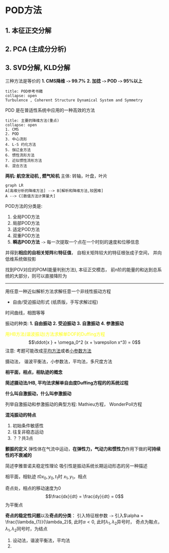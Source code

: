 # POD方法
## 1. 本征正交分解
## 2. PCA (主成分分析)
## 3. SVD分解, KLD分解

三种方法是等价的
**1. CMS降维 `->` 99.7\%**
**2. 加捻 `->` POD `->` 95\%以上**

`````ad-note
title: POD参考书籍
collapse: open
Turbulence , Coherent Structure Dynamical System and Symmetry
`````

PDD 是在普适性系统中应用的一种高效的方法

`````ad-caution
title: 主要的降维方法(重点)
collapse: open
1. CMS
2. POD 
3. 中心流形
4. L-S 约化方法 
5. 伽辽金方法
6. 惯性流形方法
7. 近似惯性流形方法
8. 混合方法
`````


**两机: 航空发动机 , 燃气轮机**
主体: 转轴，叶盘，叶片

```mermaid
graph LR
A[高维分析的降维方法] --> B[解析和降维方法,较困难]
A --> C[数值方法计算量大]
```
POD方法的分类是: 
1. 全局POD方法
2. 局部POD方法
3. 适定POD方法
4. 双重POD方法
5. **瞬态POD方法** `->` 每一次提取一个点在一个时刻的速度和位移信息

并得到**相应的自相关矩阵**和**特征值**， 自相关矩阵较大的特征根张成子空间， 并向低维系统做投影


找到POV对应的POM(能量判别方法), 本征正交模态， 前n阶的能量的和达到总系统的大部分，则可以直接降阶为


---
用任意一种近似解析方法求解任意一个非线性振动方程
- 自由/受迫振动形式
(纸质版，手写求解过程)

时间曲线，相图等等

振动的种类:
**1. 自由振动**
**2. 受迫振动** 
**3. 自激振动**
**4. 参激振动**

<mark style="background: transparent; color: yellow">用HB方法(谐波振动)方法求解单DOF的Duffing方程 </mark>
$$\ddot{x } + \omega_0^2 (x  + \varepsilon x^3) = 0$$
注意: 考题可能改成<u>平均方法</u>或者<u>小参数方法</u>

摄动法， 谐波平衡法，小参数法，平均法，多尺度方法

**相平面，相点，相轨迹的概念**

**简述摄动法/HB, 平均法求解单自由度Duffing方程的的系统过程**

**什么叫自激振动，什么叫参激振动**

列举自激振动和参激振动的典型方程: 
Mathieu方程， WonderPoll方程

**混沌振动的特点**
1. 初始条件敏感性
2. 往复非稳态运动
3. ？？共3点

**颤振的定义**
弹性体在气流中运动，**在弹性力，气动力和惯性力**作用下做的**可持续性的不衰减的**

简述李雅普诺夫稳定性理论 
吸引性是振动系统长期运动形态的另一种描述

相平面，相轨迹 $t0 x_0, y_0, t_1$时 $x_1, y_1$，相点

奇点处，相点的移动速度为0
$$\frac{dx}{dt} = \frac{dy}{dt} = 0$$
为平衡点

**奇点的稳定性问题**以及**奇点的分类**：
引入特征根参数 `->` 引入$\alpha = \frac{\lambda_{1}}{\lambda_2}$, 此时$\alpha < 0$, 此时$\lambda_1, \lambda_2$异号时， 奇点为鞍点， $\lambda_{1}, \lambda_2$同号时，为结点


1. 设动法，谐波平衡法，平均法
2. 
